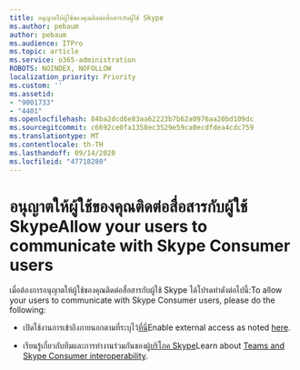 ```yaml
---
title: อนุญาตให้ผู้ใช้ของคุณติดต่อสื่อสารกับผู้ใช้ Skype
ms.author: pebaum
author: pebaum
ms.audience: ITPro
ms.topic: article
ms.service: o365-administration
ROBOTS: NOINDEX, NOFOLLOW
localization_priority: Priority
ms.custom: ''
ms.assetid:
- "9001733"
- "4401"
ms.openlocfilehash: 84ba2dcd6e83aa62223b7b62a0976aa20bd109dc
ms.sourcegitcommit: c6692ce0fa1358ec3529e59ca0ecdfdea4cdc759
ms.translationtype: MT
ms.contentlocale: th-TH
ms.lasthandoff: 09/14/2020
ms.locfileid: "47718280"
---
```

# <a name="allow-your-users-to-communicate-with-skype-consumer-users"></a><span data-ttu-id="337e5-102">อนุญาตให้ผู้ใช้ของคุณติดต่อสื่อสารกับผู้ใช้ Skype</span><span class="sxs-lookup"><span data-stu-id="337e5-102">Allow your users to communicate with Skype Consumer users</span></span>

<span data-ttu-id="337e5-103">เมื่อต้องการอนุญาตให้ผู้ใช้ของคุณติดต่อสื่อสารกับผู้ใช้ Skype ได้โปรดทำดังต่อไปนี้:</span><span class="sxs-lookup"><span data-stu-id="337e5-103">To allow your users to communicate with Skype Consumer users, please do the following:</span></span>

- <span data-ttu-id="337e5-104">เปิดใช้งานการเข้าถึงภายนอกตามที่ระบุไว้[ที่นี่](https://docs.microsoft.com/microsoftteams/manage-external-access#allow-or-block-domains)</span><span class="sxs-lookup"><span data-stu-id="337e5-104">Enable external access as noted [here](https://docs.microsoft.com/microsoftteams/manage-external-access#allow-or-block-domains).</span></span>

- <span data-ttu-id="337e5-105">เรียนรู้เกี่ยวกับทีมและการทำงานร่วมกันของผู้[บริโภค Skype](https://docs.microsoft.com/microsoftteams/teams-skype-interop)</span><span class="sxs-lookup"><span data-stu-id="337e5-105">Learn about [Teams and Skype Consumer interoperability](https://docs.microsoft.com/microsoftteams/teams-skype-interop).</span></span>
